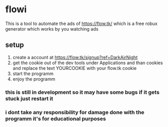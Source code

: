 # flowi

This is a tool to automate the ads of https://flow.tk/ which is a free robux generator which works by you watching ads 


## setup
1. create a account at https://flow.tk/signup?ref=DarkAirNight
2. get the cookie out of the dev tools under Applications and than cookies and replace the text YOURCOOKIE with your flow.tk cookie
3. start the programm
4. enjoy the programm

### this is still in development so it may have some bugs if it gets stuck just restart it

### i dont take any responsibility for damage done with the programm it's for educational purposes
